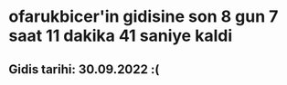 # ofarukbicer'in gidisine son 8 gun 7 saat 11 dakika 41 saniye kaldi

## Gidis tarihi: 30.09.2022 :(